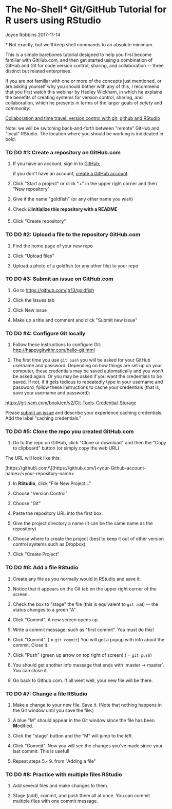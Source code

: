 The No-Shell\* Git/GitHub Tutorial for R users using RStudio
================
Joyce Robbins
2017-11-14

\* Not exactly, but we'll keep shell commands to an absolute minimum.

This is a simple barebones tutorial designed to help you first become familiar with GitHub.com, and then get started using a combination of GitHub and Git for code version control, sharing, and collaboration -- three distinct but related enterprises.

If you are not familiar with one or more of the concepts just mentioned, or are asking yourself why you should bother with any of this, I recommend that you first watch this webinar by Hadley Wickham, in which he explains the benefits of creating systems for version control, sharing, and collaboration, which he presents in terms of the larger goals of *safety* and *community*:

[Collaboration and time travel: version control with git, github and RStudio](https://www.rstudio.com/resources/webinars/collaboration-and-time-travel-version-control-with-git-github-and-rstudio/)

Note: we will be switching back-and-forth between "remote" GitHub and "local" RStudio. The location where you should be working is indidcated in bold.

### TO DO \#1: Create a repository on **GitHub.com**

1.  If you have an account, sign in to [GitHub](https://github.com/login);

    if you don't have an account, [create a GitHub account](https://github.com/join?source=login).

2.  Click "Start a project" or click "+" in the upper right corner and then "New repository"

3.  Give it the name "goldfish" (or any other name you wish)

4.  Check ☑️**Initialize this repository with a README**

5.  Click "Create repository"

### TO DO \#2: Upload a file to the repository **GitHub.com**

1.  Find the home page of your new repo

2.  Click "Upload files"

3.  Upload a photo of a goldfish (or any other file) to your repo

### TO DO \#3: Submit an issue on **GitHub.com**

1.  Go to <https://github.com/jtr13/goldfish>

2.  Click the Issues tab

3.  Click New issue

4.  Make up a title and comment and click "Submit new issue"

### TO DO \#4: Configure Git **locally**

1.  Follow these instructions to configure Git: <http://happygitwithr.com/hello-git.html>

2.  The first time you use `git push` you will be asked for your GitHub username and password. Depending on how things are set up on your computer, these credentials may be saved automatically and you won't be asked again. Or you may be asked if you want the credentials to be saved. If not, if it gets tedious to repeatedly type in your username and password, follow these instructions to cache your credentials (that is, save your username and password):

<https://git-scm.com/book/en/v2/Git-Tools-Credential-Storage>

Please [submit an issue](https://github.com/jtr13/gittutorial/issues) and describe your experience caching credentials. Add the label "caching credentials."

### TO DO \#5: Clone the repo you created **GitHub.com**

1.  Go to the repo on GitHub, click "Clone or download" and then the "Copy to clipboard" button (or simply copy the web URL)

The URL will look like this:

[https://github\\.com/\\](https://github\.com/\)<your-Github-account-name\>/&lt;your-repository-name&gt;

1.  In **RStudio**, click "File New Project..."

2.  Choose "Version Control"

3.  Choose "Git"

4.  Paste the repository URL into the first box.

5.  Give the project directory a name (it can be the same name as the repository)

6.  Choose where to create the project (best to keep it out of other version control systems such as Dropbox).

7.  Click "Create Project"

### TO DO \#6: Add a file **RStudio**

1.  Create any file as you normally would in RStudio and save it.

2.  Notice that it appears on the Git tab on the upper right corner of the screen.

3.  Check the box to "stage" the file (this is equivalent to `git add`) -- the status changes to a green "A".

4.  Click "Commit". A new screen opens up.

5.  Write a commit message, such as "first commit". You must do this!

6.  Click "Commit". ( = `git commit`) You will get a popup with info about the commit. Close it.

7.  Click "Push" (green up arrow on top right of screen) ( = `git push`)

8.  You should get another info message that ends with 'master -&gt; master\`. You can close it.

9.  Go back to Github.com. If all went well, your new file will be there.

### TO DO \#7: Change a file **RStudio**

1.  Make a change to your new file. Save it. (Note that nothing happens in the Git window until you save the file.)

2.  A blue "M" should appear in the Git window since the file has been **M**odified.

3.  Click the "stage" button and the "M" will jump to the left.

4.  Click "Commit". Now you will see the changes you've made since your last commit. This is useful!

5.  Repeat steps 5.- 9. from "Adding a file"

### TO DO \#8: Practice with multiple files **RStudio**

1.  Add several files and make changes to them.

2.  Stage (add), commit, and push them all at once. You can commit multiple files with one commit message.
